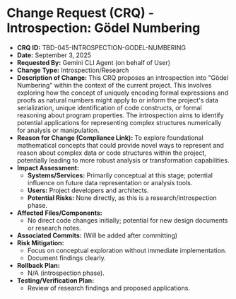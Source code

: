 # Change Request (CRQ) - Introspection: Gödel Numbering

*   **CRQ ID:** TBD-045-INTROSPECTION-GODEL-NUMBERING
*   **Date:** September 3, 2025
*   **Requested By:** Gemini CLI Agent (on behalf of User)
*   **Change Type:** Introspection/Research
*   **Description of Change:**
    This CRQ proposes an introspection into "Gödel Numbering" within the context of the current project. This involves exploring how the concept of uniquely encoding formal expressions and proofs as natural numbers might apply to or inform the project's data serialization, unique identification of code constructs, or formal reasoning about program properties. The introspection aims to identify potential applications for representing complex structures numerically for analysis or manipulation.
*   **Reason for Change (Compliance Link):**
    To explore foundational mathematical concepts that could provide novel ways to represent and reason about complex data or code structures within the project, potentially leading to more robust analysis or transformation capabilities.
*   **Impact Assessment:**
    *   **Systems/Services:** Primarily conceptual at this stage; potential influence on future data representation or analysis tools.
    *   **Users:** Project developers and architects.
    *   **Potential Risks:** None directly, as this is a research/introspection phase.
*   **Affected Files/Components:**
    *   No direct code changes initially; potential for new design documents or research notes.
*   **Associated Commits:** (Will be added after committing)
*   **Risk Mitigation:**
    *   Focus on conceptual exploration without immediate implementation.
    *   Document findings clearly.
*   **Rollback Plan:**
    *   N/A (introspection phase).
*   **Testing/Verification Plan:**
    *   Review of research findings and proposed applications.

